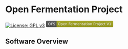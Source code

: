 # Open Fermentation Project

[![License: GPL v3](https://img.shields.io/badge/License-GPLv3-blue.svg)](https://www.gnu.org/licenses/gpl-3.0)&nbsp;<svg xmlns="http://www.w3.org/2000/svg" xmlns:xlink="http://www.w3.org/1999/xlink" width="210" height="20" role="img" aria-label="OFS: Open Fermentation Project V1"><title>OFS: Open Fermentation Project V1</title><linearGradient id="s" x2="0" y2="100%"><stop offset="0" stop-color="#bbb" stop-opacity=".1"/><stop offset="1" stop-opacity=".1"/></linearGradient><clipPath id="r"><rect width="210" height="20" rx="3" fill="#fff"/></clipPath><g clip-path="url(#r)"><rect width="33" height="20" fill="#555"/><rect x="33" width="177" height="20" fill="#a4a61d"/><rect width="210" height="20" fill="url(#s)"/></g><g fill="#fff" text-anchor="middle" font-family="Verdana,Geneva,DejaVu Sans,sans-serif" text-rendering="geometricPrecision" font-size="110"><text aria-hidden="true" x="175" y="150" fill="#010101" fill-opacity=".3" transform="scale(.1)" textLength="230">OPS</text><text x="175" y="140" transform="scale(.1)" fill="#fff" textLength="230">OFS</text><text aria-hidden="true" x="1205" y="150" fill="#010101" fill-opacity=".3" transform="scale(.1)" textLength="1670">Open Fermentation Project V1</text><text x="1205" y="140" transform="scale(.1)" fill="#fff" textLength="1670">Open Fermentation Project V1</text></g></svg>

## Software Overview
